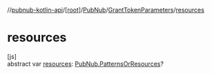 //[pubnub-kotlin-api](../../../../index.md)/[[root]](../../index.md)/[PubNub](../index.md)/[GrantTokenParameters](index.md)/[resources](resources.md)

# resources

[js]\
abstract var [resources](resources.md): [PubNub.PatternsOrResources](../-patterns-or-resources/index.md)?
